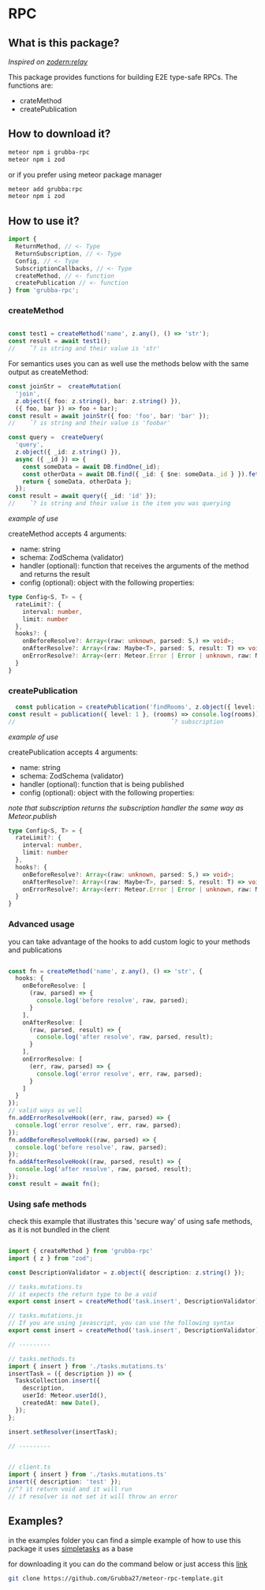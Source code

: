 # RPC

## What is this package?
_Inspired on [zodern:relay](https://github.com/zodern/meteor-relay)_


This package provides functions for building E2E type-safe RPCs. The functions are:

- crateMethod
- createPublication

## How to download it?


```bash
meteor npm i grubba-rpc
meteor npm i zod
```

or if you prefer using meteor package manager 

```bash
meteor add grubba:rpc 
meteor npm i zod
```

## How to use it?

```typescript
import {   
  ReturnMethod, // <- Type
  ReturnSubscription, // <- Type
  Config, // <- Type
  SubscriptionCallbacks, // <- Type
  createMethod, // <- function
  createPublication // <- function
} from 'grubba-rpc';
```

### createMethod

```typescript

const test1 = createMethod('name', z.any(), () => 'str');
const result = await test1();
//    ˆ? is string and their value is 'str'
```
For semantics uses you can as well use the methods below with the same output as createMethod:

```typescript
const joinStr =  createMutation(
  'join', 
  z.object({ foo: z.string(), bar: z.string() }),
  ({ foo, bar }) => foo + bar);
const result = await joinStr({ foo: 'foo', bar: 'bar' });
//    ˆ? is string and their value is 'foobar'
```

```typescript
const query =  createQuery(
  'query', 
  z.object({ _id: z.string() }),
  async ({ _id }) => {
    const someData = await DB.findOne(_id);
    const otherData = await DB.find({ _id: { $ne: someData._id } }).fetchAsync();
    return { someData, otherData };
  });
const result = await query({ _id: 'id' });
//    ˆ? is string and their value is the item you was querying
```



_example of use_

createMethod accepts 4 arguments:

- name: string
- schema: ZodSchema (validator)
- handler (optional): function that receives the arguments of the method and returns the result
- config (optional): object with the following properties:

```typescript
type Config<S, T> = {
  rateLimit?: {
    interval: number,
    limit: number
  },
  hooks?: {
    onBeforeResolve?: Array<(raw: unknown, parsed: S,) => void>;
    onAfterResolve?: Array<(raw: Maybe<T>, parsed: S, result: T) => void>;
    onErrorResolve?: Array<(err: Meteor.Error | Error | unknown, raw: Maybe<T>, parsed: S) => void>;
  }
}
```

### createPublication

```typescript
  const publication = createPublication('findRooms', z.object({ level: z.number() }), ({ level }) => Rooms.find({ level: level }));
const result = publication({ level: 1 }, (rooms) => console.log(rooms));
//                                            ˆ? subscription 

```

_example of use_

createPublication accepts 4 arguments:

- name: string
- schema: ZodSchema (validator)
- handler (optional): function that is being published
- config (optional): object with the following properties:

_note that subscription returns the subscription handler the same way as Meteor.publish_

```typescript
type Config<S, T> = {
  rateLimit?: {
    interval: number,
    limit: number
  },
  hooks?: {
    onBeforeResolve?: Array<(raw: unknown, parsed: S,) => void>;
    onAfterResolve?: Array<(raw: Maybe<T>, parsed: S, result: T) => void>;
    onErrorResolve?: Array<(err: Meteor.Error | Error | unknown, raw: Maybe<T>, parsed: S) => void>;
  }
}
```

### Advanced usage

you can take advantage of the hooks to add custom logic to your methods and publications

```typescript

const fn = createMethod('name', z.any(), () => 'str', {
  hooks: {
    onBeforeResolve: [
      (raw, parsed) => {
        console.log('before resolve', raw, parsed);
      }
    ],
    onAfterResolve: [
      (raw, parsed, result) => {
        console.log('after resolve', raw, parsed, result);
      }
    ],
    onErrorResolve: [
      (err, raw, parsed) => {
        console.log('error resolve', err, raw, parsed);
      }
    ]
  }
});
// valid ways as well
fn.addErrorResolveHook((err, raw, parsed) => {
  console.log('error resolve', err, raw, parsed);
});
fn.addBeforeResolveHook((raw, parsed) => {
  console.log('before resolve', raw, parsed);
});
fn.addAfterResolveHook((raw, parsed, result) => {
  console.log('after resolve', raw, parsed, result);
});
const result = await fn();
```

### Using safe methods

check this example that illustrates this 'secure way' of using safe methods, as it is not bundled in the client
```typescript

import { createMethod } from 'grubba-rpc'
import { z } from "zod";

const DescriptionValidator = z.object({ description: z.string() });

// tasks.mutations.ts
// it expects the return type to be a void
export const insert = createMethod('task.insert', DescriptionValidator).expect<void>();

// tasks.mutations.js
// If you are using javascript, you can use the following syntax
export const insert = createMethod('task.insert', DescriptionValidator).expect(z.void());

// ---------

// tasks.methods.ts
import { insert } from './tasks.mutations.ts'
insertTask = ({ description }) => {
  TasksCollection.insert({
    description,
    userId: Meteor.userId(),
    createdAt: new Date(),
  });
};

insert.setResolver(insertTask);

// ---------


// client.ts
import { insert } from './tasks.mutations.ts'
insert({ description: 'test' });
//^? it return void and it will run
// if resolver is not set it will throw an error

```

## Examples?

in the examples folder you can find a simple example of how to use this package it uses [simpletasks](https://github.com/fredmaiaarantes/simpletasks) as a base

for downloading it you can do the command below or just access this [link](https://github.com/Grubba27/meteor-rpc-template/generate)
```bash
git clone https://github.com/Grubba27/meteor-rpc-template.git
```
